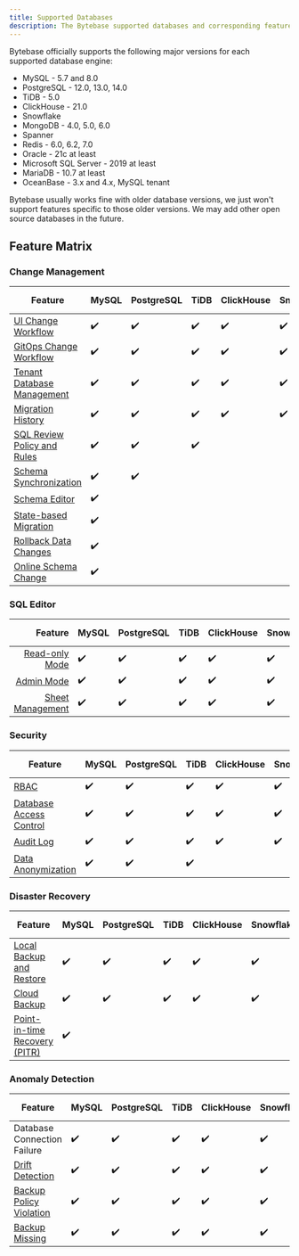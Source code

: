 ```yaml
---
title: Supported Databases
description: The Bytebase supported databases and corresponding feature matrix
---
```


Bytebase officially supports the following major versions for each supported database engine:

- MySQL - 5.7 and 8.0
- PostgreSQL - 12.0, 13.0, 14.0
- TiDB - 5.0
- ClickHouse - 21.0
- Snowflake
- MongoDB - 4.0, 5.0, 6.0
- Spanner
- Redis - 6.0, 6.2, 7.0
- Oracle - 21c at least
- Microsoft SQL Server - 2019 at least
- MariaDB - 10.7 at least
- OceanBase - 3.x and 4.x, MySQL tenant

Bytebase usually works fine with older database versions, we just won't support features specific to those older versions. We may add other open source databases in the future.

## Feature Matrix

### Change Management

| Feature                                                                         | MySQL | PostgreSQL | TiDB | ClickHouse | Snowflake | MongoDB | Spanner | Redis | Oracle | SQL Server | MariaDB | OceanBase |
| ------------------------------------------------------------------------------- | ----- | ---------- | ---- | ---------- | --------- | ------- | ------- | ----- | ------ | ---------- | ------- | --------- |
| [UI Change Workflow](/docs/change-database/change-workflow)                     | ✔️    | ✔️         | ✔️   | ✔️         | ✔️        | ✔️      | ✔️      | ✔️    | ✔️     | ✔️         | ✔️      | ✔️        |
| [GitOps Change Workflow](/docs/vcs-integration/overview)                        | ✔️    | ✔️         | ✔️   | ✔️         | ✔️        | ✔️      | ✔️      | ✔️    | ✔️     | ✔️         | ✔️      | ✔️        |
| [Tenant Database Management](/docs/change-database/batch-change)                | ✔️    | ✔️         | ✔️   | ✔️         | ✔️        | ✔️      | ✔️      | ✔️    | ✔️     | ✔️         | ✔️      | ✔️        |
| [Migration History](/docs/change-database/migration-history)                    | ✔️    | ✔️         | ✔️   | ✔️         | ✔️        | ✔️      | ✔️      | ✔️    | ✔️     | ✔️         | ✔️      | ✔️        |
| [SQL Review Policy and Rules](/docs/sql-review/review-policy/overview)          | ✔️    | ✔️         | ✔️   |            |           |         |         |       |        |            |         |           |
| [Schema Synchronization](/docs/change-database/synchronize-schema)              | ✔️    | ✔️         |      |            |           |         |         |       |        |            |         |           |
| [Schema Editor](/docs/change-database/schema-editor)                            | ✔️    |            |      |            |           |         |         |       |        |            |         |           |
| [State-based Migration](/docs/change-database/state-based-migration)            | ✔️    |            |      |            |           |         |         |       |        |            |         |           |
| [Rollback Data Changes](/docs/change-database/rollback-data-changes)            | ✔️    |            |      |            |           |         |         |       |        |            |         |           |
| [Online Schema Change](/docs/change-database/online-schema-migration-for-mysql) | ✔️    |            |      |            |           |         |         |       |        |            |         |           |

### SQL Editor

|                                                 Feature | MySQL | PostgreSQL | TiDB | ClickHouse | Snowflake | MongoDB | Spanner | Redis | Oracle | SQL Server | MariaDB | OceanBase |
| ------------------------------------------------------: | ----- | ---------- | ---- | ---------- | --------- | ------- | ------- | ----- | ------ | ---------- | ------- | --------- |
|          [Read-only Mode](/docs/sql-editor/run-queries) | ✔️    | ✔️         | ✔️   | ✔️         | ✔️        |         | ✔️      |       | ✔️     | ✔️         | ✔️      | ✔️        |
|               [Admin Mode](/docs/sql-editor/admin-mode) | ✔️    | ✔️         | ✔️   | ✔️         | ✔️        | ✔️      | ✔️      | ✔️    | ✔️     | ✔️         | ✔️      | ✔️        |
| [Sheet Management](/docs/sql-editor/manage-sql-scripts) | ✔️    | ✔️         | ✔️   | ✔️         | ✔️        | ✔️      | ✔️      | ✔️    | ✔️     | ✔️         | ✔️      | ✔️        |

### Security

| Feature                                                                 | MySQL | PostgreSQL | TiDB | ClickHouse | Snowflake | MongoDB | Spanner | Redis | Oracle | SQL Server | MariaDB | OceanBase |
| ----------------------------------------------------------------------- | ----- | ---------- | ---- | ---------- | --------- | ------- | ------- | ----- | ------ | ---------- | ------- | --------- |
| [RBAC](/docs/concepts/roles-and-permissions)                            | ✔️    | ✔️         | ✔️   | ✔️         | ✔️        | ✔️      | ✔️      | ✔️    | ✔️     | ✔️         | ✔️      | ✔️        |
| [Database Access Control](/docs/administration/database-access-control) | ✔️    | ✔️         | ✔️   | ✔️         | ✔️        | ✔️      | ✔️      | ✔️    | ✔️     | ✔️         | ✔️      | ✔️        |
| [Audit Log](/docs/administration/audit-log)                             | ✔️    | ✔️         | ✔️   | ✔️         | ✔️        | ✔️      | ✔️      | ✔️    | ✔️     | ✔️         | ✔️      | ✔️        |
| [Data Anonymization](/docs/administration/anonymize-data)               | ✔️    | ✔️         | ✔️   |            |           |         |         |       |        |            | ✔️      | ✔️        |

### Disaster Recovery

| Feature                                                                                   | MySQL | PostgreSQL | TiDB | ClickHouse | Snowflake | MongoDB | Spanner | Redis | Oracle | SQL Server | MariaDB | OceanBase |
| ----------------------------------------------------------------------------------------- | ----- | ---------- | ---- | ---------- | --------- | ------- | ------- | ----- | ------ | ---------- | ------- | --------- |
| [Local Backup and Restore](/docs/disaster-recovery/backup-restore-database/overview)      | ✔️    | ✔️         | ✔️   | ✔️         | ✔️        |         |         |       |        |            |         |           |
| [Cloud Backup](/docs/disaster-recovery/backup-restore-database/cloud-backup)              | ✔️    | ✔️         | ✔️   | ✔️         | ✔️        |         |         |       |        |            |         |           |
| [Point-in-time Recovery (PITR)](/docs/disaster-recovery/point-in-time-recovery-for-mysql) | ✔️    |            |      |            |           |         |         |       |        |            |         |           |

### Anomaly Detection

| Feature                                                                                   | MySQL | PostgreSQL | TiDB | ClickHouse | Snowflake | MongoDB | Spanner | Redis | Oracle | SQL Server | MariaDB | OceanBase |
| ----------------------------------------------------------------------------------------- | ----- | ---------- | ---- | ---------- | --------- | ------- | ------- | ----- | ------ | ---------- | ------- | --------- |
| Database Connection Failure                                                               | ✔️    | ✔️         | ✔️   | ✔️         | ✔️        | ✔️      | ✔️      | ✔️    | ✔️     | ✔️         | ✔️      | ✔️        |
| [Drift Detection](/docs/anomaly-detection/drift-detection)                                | ✔️    | ✔️         | ✔️   | ✔️         | ✔️        |         | ✔️      |       |        |            |         |           |
| [Backup Policy Violation](/docs/administration/environment-policy/backup-schedule-policy) | ✔️    | ✔️         | ✔️   | ✔️         | ✔️        |         |         |       |        |            |         |           |
| [Backup Missing](/docs/disaster-recovery/backup-restore-database/backup)                  | ✔️    | ✔️         | ✔️   | ✔️         | ✔️        |         |         |       |        |            |         |           |
